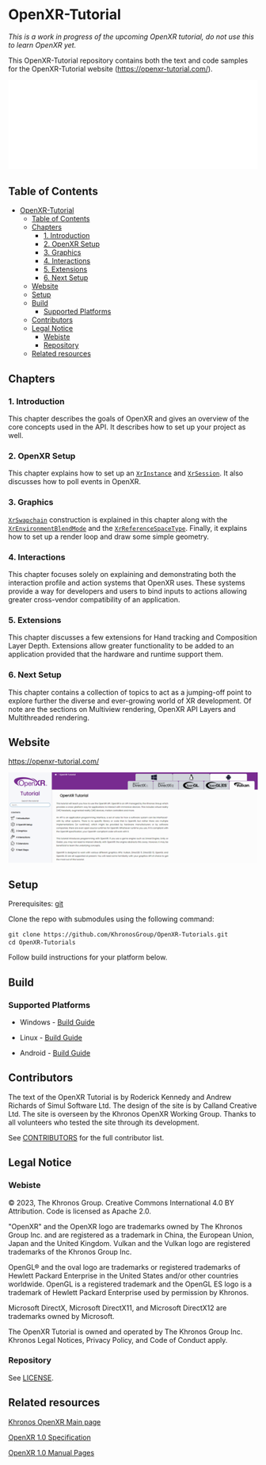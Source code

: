 # OpenXR-Tutorial

*This is a work in progress of the upcoming OpenXR tutorial, do not use this to learn OpenXR yet.*

This OpenXR-Tutorial repository contains both the text and code samples for the OpenXR-Tutorial website (https://openxr-tutorial.com/).

![image](tutorial/images/OpenXR_500px_Feb17.png)

## Table of Contents
- [OpenXR-Tutorial](#openxr-tutorial)
  - [Table of Contents](#table-of-contents)
  - [Chapters](#chapters)
    - [1. Introduction](#1-introduction)
    - [2. OpenXR Setup](#2-openxr-setup)
    - [3. Graphics](#3-graphics)
    - [4. Interactions](#4-interactions)
    - [5. Extensions](#5-extensions)
    - [6. Next Setup](#6-next-setup)
  - [Website](#website)
  - [Setup](#setup)
  - [Build](#build)
    - [Supported Platforms](#supported-platforms)
  - [Contributors](#contributors)
  - [Legal Notice](#legal-notice)
    - [Webiste](#webiste)
    - [Repository](#repository)
  - [Related resources](#related-resources)

## Chapters

### 1. Introduction
This chapter describes the goals of OpenXR and gives an overview of the core concepts used in the API. It describes how to set up your project as well.

### 2. OpenXR Setup
This chapter explains how to set up an [`XrInstance`](https://registry.khronos.org/OpenXR/specs/1.0/man/html/XrInstance.html) and [`XrSession`](https://registry.khronos.org/OpenXR/specs/1.0/man/html/XrSession.html). It also discusses how to poll events in OpenXR.

### 3. Graphics
[`XrSwapchain`](https://registry.khronos.org/OpenXR/specs/1.0/man/html/XrSwapchain.html) construction is explained in this chapter along with the [`XrEnvironmentBlendMode`](https://registry.khronos.org/OpenXR/specs/1.0/man/html/XrEnvironmentBlendMode.html) and the [`XrReferenceSpaceType`](https://registry.khronos.org/OpenXR/specs/1.0/man/html/XrReferenceSpaceType.html). Finally, it explains how to set up a render loop and draw some simple geometry.

### 4. Interactions
This chapter focuses solely on explaining and demonstrating both the interaction profile and action systems that OpenXR uses. These systems provide a way for developers and users to bind inputs to actions allowing greater cross-vendor compatibility of an application.

### 5. Extensions
This chapter discusses a few extensions for Hand tracking and Composition Layer Depth. Extensions allow greater functionality to be added to an application provided that the hardware and runtime support them.

### 6. Next Setup
This chapter contains a collection of topics to act as a jumping-off point to explore further the diverse and ever-growing world of XR development. Of note are the sections on Multiview rendering, OpenXR API Layers and Multithreaded rendering.


## Website

https://openxr-tutorial.com/

![image](tutorial/screencapture-openxr-tutorial-index.png)

## Setup

Prerequisites: [git](https://git-scm.com/downloads)

Clone the repo with submodules using the following command:
```
git clone https://github.com/KhronosGroup/OpenXR-Tutorials.git
cd OpenXR-Tutorials
```
Follow build instructions for your platform below.

## Build

### Supported Platforms
* Windows - [Build Guide](BUILD.md#windows)

* Linux - [Build Guide](BUILD.md#linux)

* Android - [Build Guide](BUILD.md#android)

## Contributors

The text of the OpenXR Tutorial is by Roderick Kennedy and Andrew Richards of Simul Software Ltd. The design of the site is by Calland Creative Ltd. The site is overseen by the Khronos OpenXR Working Group. Thanks to all volunteers who tested the site through its development.

See [CONTRIBUTORS](CONTRIBUTORS.md) for the full contributor list.

## Legal Notice

### Webiste

© 2023, The Khronos Group. Creative Commons International 4.0 BY Attribution. Code is licensed as Apache 2.0.

"OpenXR" and the OpenXR logo are trademarks owned by The Khronos Group Inc. and are registered as a trademark in China, the European Union, Japan and the United Kingdom. Vulkan and the Vulkan logo are registered trademarks of the Khronos Group Inc.

OpenGL® and the oval logo are trademarks or registered trademarks of Hewlett Packard Enterprise in the United States and/or other countries worldwide. OpenGL is a registered trademark and the OpenGL ES logo is a trademark of Hewlett Packard Enterprise used by permission by Khronos.

Microsoft DirectX, Microsoft DirectX11, and Microsoft DirectX12 are trademarks owned by Microsoft.

The OpenXR Tutorial is owned and operated by The Khronos Group Inc. Khronos Legal Notices, Privacy Policy, and Code of Conduct apply.

### Repository

See [LICENSE](LICENSE).

## Related resources

[Khronos OpenXR Main page](https://www.khronos.org/openxr/)

[OpenXR 1.0 Specification](https://registry.khronos.org/OpenXR/specs/1.0/html/xrspec.html)

[OpenXR 1.0 Manual Pages](https://registry.khronos.org/OpenXR/specs/1.0/man/html/openxr.html)